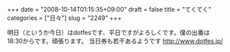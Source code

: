 +++
date = "2008-10-14T01:15:35+09:00"
draft = false
title = "てくてく"
categories = ["日々"]
slug = "2249"
+++

明日（というか今日）はdotfesです、平日ですがよろしくです。僕の出番は18:30からです。頑張ります。
当日券も若干あるようです
<a href="http://www.dotfes.jp/" target="_blank">http://www.dotfes.jp/</a>
